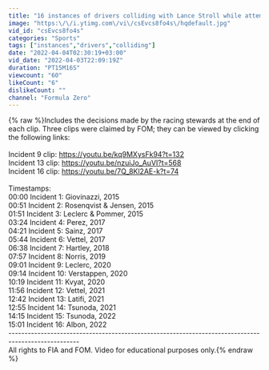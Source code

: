 ```yaml
---
title: "16 instances of drivers colliding with Lance Stroll while attempting to pass him"
image: "https:\/\/i.ytimg.com\/vi\/csEvcs8fo4s\/hqdefault.jpg"
vid_id: "csEvcs8fo4s"
categories: "Sports"
tags: ["instances","drivers","colliding"]
date: "2022-04-04T02:30:19+03:00"
vid_date: "2022-04-03T22:09:19Z"
duration: "PT15M16S"
viewcount: "60"
likeCount: "6"
dislikeCount: ""
channel: "Formula Zero"
---
```

{% raw %}Includes the decisions made by the racing stewards at the end of each clip. Three clips were claimed by FOM; they can be viewed by clicking the following links:<br /><br />Incident 9 clip: <a rel="nofollow" target="blank" href="https://youtu.be/kq9MXysFk94?t=132">https://youtu.be/kq9MXysFk94?t=132</a><br />Incident 13 clip: <a rel="nofollow" target="blank" href="https://youtu.be/nzuiJo_AuVI?t=568">https://youtu.be/nzuiJo_AuVI?t=568</a><br />Incident 16 clip: <a rel="nofollow" target="blank" href="https://youtu.be/7Q_8Kl2AE-k?t=74">https://youtu.be/7Q_8Kl2AE-k?t=74</a><br /><br />Timestamps:<br />00:00 Incident 1: Giovinazzi, 2015<br />00:51 Incident 2: Rosenqvist &amp; Jensen, 2015<br />01:51 Incident 3: Leclerc &amp; Pommer, 2015<br />03:24 Incident 4: Perez, 2017<br />04:21 Incident 5: Sainz, 2017<br />05:44 Incident 6: Vettel, 2017<br />06:38 Incident 7: Hartley, 2018<br />07:57 Incident 8: Norris, 2019<br />09:01 Incident 9: Leclerc, 2020<br />09:14 Incident 10: Verstappen, 2020<br />10:19 Incident 11: Kvyat, 2020<br />11:56 Incident 12: Vettel, 2021<br />12:42 Incident 13: Latifi, 2021<br />12:55 Incident 14: Tsunoda, 2021<br />14:15 Incident 15: Tsunoda, 2022<br />15:01 Incident 16: Albon, 2022<br />----------------------------------------------------------------------------------------------------<br />All rights to FIA and FOM. Video for educational purposes only.{% endraw %}
